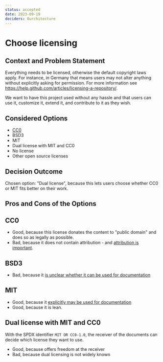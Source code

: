 ```yaml
---
status: accepted
date: 2023-09-19
deciders: Ourchitecture
---
```


# Choose licensing

## Context and Problem Statement

Everything needs to be licensed, otherwise the default copyright laws apply.
For instance, in Germany that means users may not alter anything without
explicitly asking for permission.
For more information see <https://help.github.com/articles/licensing-a-repository/>.

We want to have this project used without any hassle and that users can use
it, customize it, extend it, and contribute to it as they wish.

## Considered Options

-   [CC0](https://creativecommons.org/share-your-work/public-domain/cc0/)
-   BSD3
-   MIT
-   Dual license with MIT and CC0
-   No license
-   Other open source licenses

## Decision Outcome

Chosen option: "Dual license", because this lets users choose whether CC0 or
MIT fits better on their work.

## Pros and Cons of the Options

## CC0

-   Good, because this license donates the content to "public domain" and
    does so as legally as possible.
-   Bad, because it does not contain attribution - and
    [attribution is important](https://opensource.stackexchange.com/a/9126/5671).

## BSD3

-   Bad, because it [is unclear whether it can be used for documentation](https://opensource.stackexchange.com/a/9545/5671)

## MIT

-   Good, because it [explicitly may be used for documentation](https://opensource.stackexchange.com/a/9545/5671)
-   Good, because it is lean.

## Dual license with MIT and CC0

With the SPDX identifier `MIT OR CC0-1.0`, the receiver of the documents can
decide which license they want to use.

-   Good, because offers freedom at the receiver
-   Bad, because dual licensing is not widely known
